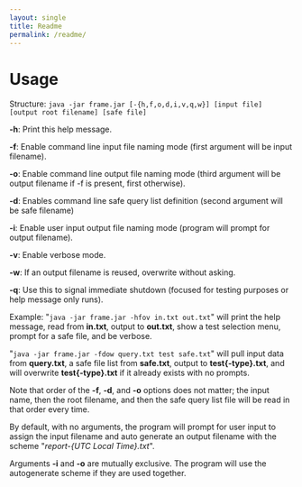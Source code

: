 ```yaml
---
layout: single
title: Readme
permalink: /readme/
---
```


# Usage
Structure: `java -jar frame.jar [-{h,f,o,d,i,v,q,w}] [input file] [output root filename] [safe file]`


**-h**: Print this help message.

**-f**: Enable command line input file naming mode (first argument will be input filename).

**-o**: Enable command line output file naming mode (third argument will be output filename if -f is present, first otherwise).

**-d**: Enables command line safe query list definition (second argument will be safe filename)

**-i**: Enable user input output file naming mode (program will prompt for output filename).

**-v**: Enable verbose mode.

**-w**: If an output filename is reused, overwrite without asking.

**-q**: Use this to signal immediate shutdown (focused for testing purposes or help message only runs).

Example: "`java -jar frame.jar -hfov in.txt out.txt`" will print the help message, read from **in.txt**, output to **out.txt**, show a test selection menu, prompt for a safe file, and be verbose.

"`java -jar frame.jar -fdow query.txt test safe.txt`" will pull input data from **query.txt**, a safe file list from **safe.txt**, output to **test{-type}.txt**, and will overwrite **test{-type}.txt** if it already exists with no prompts.

Note that order of the **-f**, **-d**, and **-o** options does not matter; the input name, then the root filename, and then the safe query list file will be read in that order every time.

By default, with no arguments, the program will prompt for user input to assign the input filename and auto generate an output filename with the scheme "*report-{UTC Local Time}.txt*".

Arguments **-i** and **-o** are mutually exclusive. The program will use the autogenerate scheme if they are used together.
